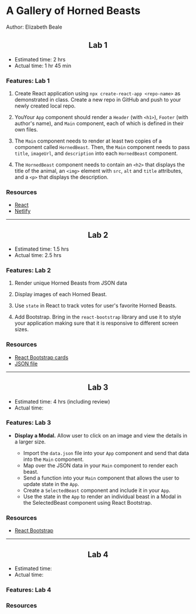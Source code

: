 # A Gallery of Horned Beasts

Author: Elizabeth Beale

## <center>Lab 1</center>

- Estimated time: 2 hrs
- Actual time: 1 hr 45 min

### Features: Lab 1

1. Create React application using `npx create-react-app <repo-name>` as demonstrated in class. Create a new repo in GitHub and push to your newly created local repo.

2. YouYour `App` component should render a `Header` (with `<h1>`), `Footer` (with author's name), and `Main` component, each of which is defined in their own files.

3. The `Main` component needs to render at least two copies of a component called `HornedBeast`. Then, the `Main` component needs to pass `title`, `imageUrl`, and `description` into each `HornedBeast` component. 

4. The `HornedBeast` component needs to contain an `<h2>` that displays the title of the animal, an `<img>` element with `src`, `alt` and `title` attributes, and a `<p>` that displays the description.

### Resources

- [React](https://reactjs.org/docs/getting-started.html)
- [Netlify](https://www.netlify.com/)

--------

## <center>Lab 2</center>

- Estimated time: 1.5 hrs
- Actual time: 2.5 hrs

### Features: Lab 2

1. Render unique Horned Beasts from JSON data

2. Display images of each Horned Beast.

3. Use `state` in React to track votes for user's favorite Horned Beasts.

4. Add Bootstrap. Bring in the `react-bootstrap` library and use it to style your application making sure that it is responsive to different screen sizes.

### Resources

- [React Bootstrap cards](https://react-bootstrap.github.io/components/cards/)
- [JSON file](https://codefellows.github.io/code-301-guide/curriculum/class-02/lab/assets/data.json)

-------------------

## <center>Lab 3</center>

- Estimated time: 4 hrs (including review)
- Actual time:

### Features: Lab 3

- **Display a Modal.** Allow user to click on an image and view the details in a larger size.

  - Import the `data.json` file into your `App` component and send that data into the `Main` component.
  - Map over the JSON data in your `Main` component to render each beast.
  - Send a function into your `Main` component that allows the user to update state in the `App`.
  - Create a `SelectedBeast` component and include it in your `App`.
  - Use the state in the `App` to render an individual beast in a Modal in the SelectedBeast component using React Bootstrap.

### Resources

- [React Bootstrap](https://react-bootstrap.github.io/)

--------------

## <center>Lab 4</center>

- Estimated time:
- Actual time:

### Features: Lab 4

### Resources
